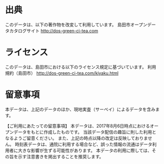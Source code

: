 # 出典
このデータは、以下の著作物を改変して利用しています。
島田市オープンデータカタログサイト http://dos-green-ci-tea.com
# ライセンス
このデータは、島田市における以下のライセンス規定に基づいています。
利用規約（島田市）  http://dos-green-ci-tea.com/kiyaku.html

# 留意事項
本データは、上記のデータのほか、現地実査（サーベイ）によるデータを含みます。

【ご利用にあたっての留意事項】 本データは、2017年8月6日時点におけるオープンデータをもとに作成したものです。 当該データ配信の趣旨に則した利用となるようご留意ください。 また、上記の時点以降の改定は反映しておりません。 時刻表データは、通院に利用する場合など、誤った情報の流通はデータ利用者に大きな影響が生ずる可能性があります。 本データの利用に際しては、その旨を示す注意書きを掲出することを推奨します。
